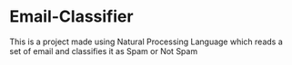 # Email-Classifier
This is a project made using Natural Processing Language which reads a set of email and classifies it as Spam or Not Spam
